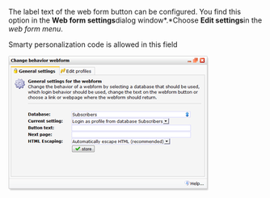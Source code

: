The label text of the web form button can be configured. You find this
option in the **Web form settings**dialog window*.*Choose **Edit
settings**in the *web form menu*.

Smarty personalization code is allowed in this field

![Web form button text](images/buttontext.png)
